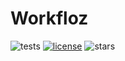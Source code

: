 # Workfloz

![tests](https://github.com/maejam/Workfloz/actions/workflows/push.yml/badge.svg?branch=main)
[![license](https://badgen.net/static/License/GPLv3+/green)](https://www.gnu.org/licenses/gpl-3.0)
![stars](https://badgen.net/github/stars/maejam/Workfloz?icon=github)
